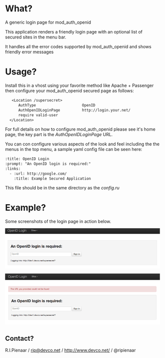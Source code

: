 What?
=====

A generic login page for mod_auth_openid

This application renders a friendly login page with an optional list of
secured sites in the menu bar.

It handles all the error codes supported by mod_auth_openid and shows
friendly error messages

Usage?
======

Install this in a vhost using your favorite method like Apache + Passenger
then configure your mod_auth_openid secured page as follows:

       <Location /supersecret>
          AuthType                     OpenID
          AuthOpenIDLoginPage          http://login.your.net/
          require valid-user
      </Location>

For full details on how to configure mod_auth_openid please see it's
home page, the key part is the *AuthOpenIDLoginPage* URL.

You can con configure various aspects of the look and feel including the
the menus in the top menu, a sample yaml config file can be seen here:

    :title: OpenID Login
    :prompt: "An OpenID login is required:"
    :links:
      - :url: http://google.com/
        :title: Example Secured Application

This file should be in the same directory as the *config.ru*

Example?
========

Some screenshots of the login page in action below.

![Login Screen](https://github.com/ripienaar/mod_auth_openid_loginpage/raw/master/examples/login.png)

![Error Screen](https://github.com/ripienaar/mod_auth_openid_loginpage/raw/master/examples/error.png)

Contact?
--------

R.I.Pienaar / rip@devco.net / http://www.devco.net/ / @ripienaar
